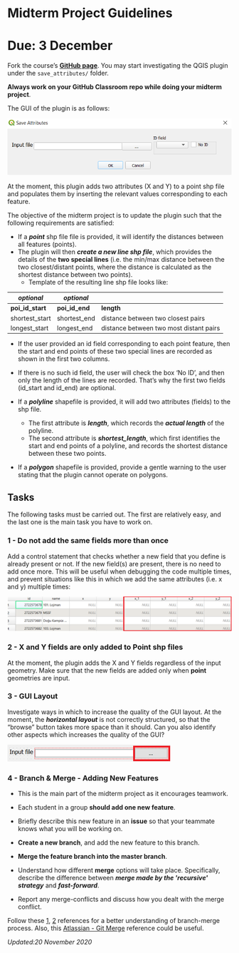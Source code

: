 # Midterm Project Guidelines 
# Due: 3 December


Fork the course’s [**GitHub page**](https://github.com/banbar/GMT-456-GIS-Programming). You may start investigating the QGIS plugin under the `save_attributes/` folder.

**Always work on your GitHub Classroom repo while doing your midterm project**.

The GUI of the plugin is as follows:

![](/img/gui_save_attributes.png)

At the moment, this plugin adds two attributes (X and Y) to a point shp file and populates them by inserting the relevant values corresponding to each feature. 

The objective of the midterm project is to update the plugin such that the following requirements are satisfied:

* If a ***point*** shp file file is provided, it will identify the distances between all features (points). 
* The plugin will then ***create a new line shp file***, which provides the details of the **two special lines** (i.e. the min/max distance between the two closest/distant points, where the distance is calculated as the shortest distance between two points).  
   * Template of the resulting line shp file looks like:
      
| ***optional***            | ***optional***                  |                                                |
|---------------------|-------------------|------------------------------------------------|
| **poi\_id\_start**      | **poi\_id\_end**       | **length**                                         |
|     shortest\_start |     shortest\_end |     distance between two closest pairs         |
|     longest\_start  |     longest\_end  |     distance between two most distant pairs    |


   * If the user provided an id field corresponding to each point feature, then the start and end points of these two special lines are recorded as shown in the first two columns. 
   * If there is no such id field, the user will check the box ‘No ID’, and then only the length of the lines are recorded. That’s why the first two fields (id_start and id_end) are optional.
   
* If a ***polyline*** shapefile is provided, it will add two attributes (fields) to the shp file.
   * The first attribute is ***length***, which records the ***actual length*** of the polyline.
   * The second attribute is ***shortest_length***, which first identifies the start and end points of a polyline, and records the shortest distance between these two points.
* If a ***polygon*** shapefile is provided, provide a gentle warning to the user stating that the plugin cannot operate on polygons.

## Tasks

The following tasks must be carried out. The first are relatively easy, and the last one is the main task you have to work on.
 
### 1 - Do not add the same fields more than once
Add a control statement that checks whether a new field that you define is already present or not. If the new field(s) are present, there is no need to add once more. This will be useful when debugging the code multiple times, and prevent situations like this in which we add the same attributes (i.e. x and y) multiple times:

![](img/contol_add_new_attributes.png)

### 2 - X and Y fields are only added to Point shp files

At the moment, the plugin adds the X and Y fields regardless of the input geometry. Make sure that the new fields are added only when **point** geometries are input. 

### 3 - GUI Layout

Investigate ways in which to increase the quality of the GUI layout. At the moment, the ***horizontal layout*** is not correctly structured, so that the “browse” button takes more space than it should. Can you also identify other aspects which increases the quality of the GUI?

![](img/issue_push_button_horizontal_layout.png)


### 4 - Branch & Merge - Adding New Features 

* This is the main part of the midterm project as it encourages teamwork.

* Each student in a group **should add one new feature**. 

* Briefly describe this new feature in an **issue** so that your teammate knows what you will be working on.

* **Create a new branch**, and add the new feature to this branch.

* **Merge the feature branch into the master branch**. 

* Understand how different **merge** options will take place. Specifically, describe the difference between ***merge made by the 'recursive' strategy*** and ***fast-forward***.

* Report any merge-conflicts and discuss how you dealt with the merge conflict.

  
Follow these [1](https://youtu.be/QV0kVNvkMxc), [2](https://youtu.be/XX-Kct0PfFc) references for a better understanding of branch-merge process. Also, this [Atlassian - Git Merge](https://www.atlassian.com/git/tutorials/using-branches/git-merge) reference could be useful.

*Updated:20 November 2020*